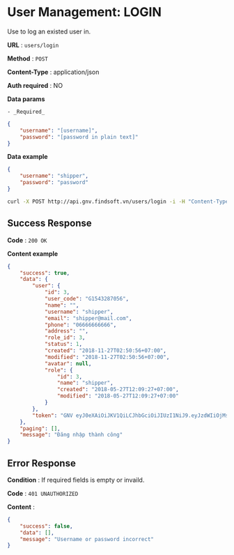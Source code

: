 # User Management: LOGIN

Use to log an existed user in.

**URL** : `users/login`

**Method** : `POST`

**Content-Type** : application/json

**Auth required** : NO

**Data params**

    - _Required_

```json
{
    "username": "[username]",
    "password": "[password in plain text]"
}
```

**Data example**

```json
{
    "username": "shipper",
    "password": "password"
}
```

```bash
curl -X POST http://api.gnv.findsoft.vn/users/login -i -H "Content-Type: application/json" -d '{"username":"shipper","password":"123456"}'
```

## Success Response

**Code** : `200 OK`

**Content example**

```json
{
    "success": true,
    "data": {
        "user": {
            "id": 3,
            "user_code": "G1543287056",
            "name": "",
            "username": "shipper",
            "email": "shipper@mail.com",
            "phone": "06666666666",
            "address": "",
            "role_id": 3,
            "status": 1,
            "created": "2018-11-27T02:50:56+07:00",
            "modified": "2018-11-27T02:50:56+07:00",
            "avatar": null,
            "role": {
                "id": 3,
                "name": "shipper",
                "created": "2018-05-27T12:09:27+07:00",
                "modified": "2018-05-27T12:09:27+07:00"
            }
        },
        "token": "GNV eyJ0eXAiOiJKV1QiLCJhbGciOiJIUzI1NiJ9.eyJzdWIiOjMsImV4cCI6MTU0NTExNDI3N30.Q8vt0w0GqcdCQjocYrV3eYOn8b-dGGhYWlN5XBSzmX8"
    },
    "paging": [],
    "message": "Đăng nhập thành công"
}
```

## Error Response

**Condition** : If required fields is empty or invaild.

**Code** : `401 UNAUTHORIZED`

**Content** :

```json
{
    "success": false,
    "data": [],
    "message": "Username or password incorrect"
}
```